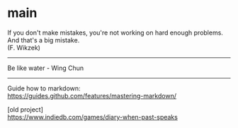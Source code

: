 # main

If you don't make mistakes, you're not working on hard enough problems. And that's a big mistake. <br>
(F. Wikzek)
  
**                     **  
Be like water - Wing Chun  
**                     **  

Guide how to markdown:  
https://guides.github.com/features/mastering-markdown/

[old project]  
https://www.indiedb.com/games/diary-when-past-speaks
